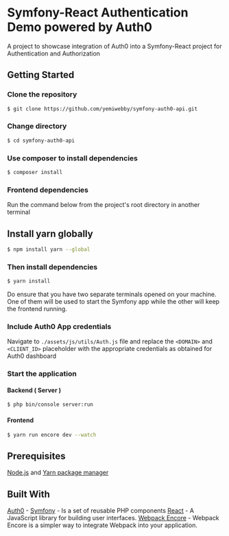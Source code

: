 # Symfony-React Authentication Demo powered by Auth0

A project to showcase integration of Auth0 into a Symfony-React project for Authentication and Authorization


## Getting Started

### Clone the repository
```bash
$ git clone https://github.com/yemiwebby/symfony-auth0-api.git
```

### Change directory
```bash
$ cd symfony-auth0-api
```

### Use composer to install dependencies

```bash
$ composer install
```

### Frontend dependencies

Run the command below from the project's root directory in another terminal

## Install yarn globally

```bash
$ npm install yarn --global
```
### Then install dependencies

```bash
$ yarn install
```

Do ensure that you have two separate terminals opened on your machine. One of them will be used to start the Symfony app while the other will keep the frontend running.

### Include Auth0 App credentials

Navigate to `./assets/js/utils/Auth.js` file and replace the `<DOMAIN>` and `<CLIENT_ID>` placeholder
with the appropriate credentials as obtained for Auth0 dashboard


### Start the application

#### Backend ( Server )
```bash
$ php bin/console server:run
```


#### Frontend
```bash
$ yarn run encore dev --watch
```

## Prerequisites
 [Node.js](https://nodejs.org/en/) and [Yarn package manager](https://yarnpkg.com/lang/en/docs/install/#mac-stable)

## Built With

[Auth0]() - 
[Symfony](https://symfony.com/) - Is a set of reusable PHP components
[React](https://reactjs.org/) - A JavaScript library for building user interfaces.
[Webpack Encore](https://github.com/symfony/webpack-encore) - Webpack Encore is a simpler way to integrate Webpack into your application.
